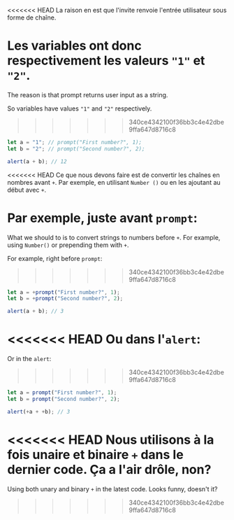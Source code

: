 <<<<<<< HEAD
La raison en est que l'invite renvoie l'entrée utilisateur sous forme de chaîne.

Les variables ont donc respectivement les valeurs `"1"` et `"2"`.
=======
The reason is that prompt returns user input as a string.

So variables have values `"1"` and `"2"` respectively.
>>>>>>> 340ce4342100f36bb3c4e42dbe9ffa647d8716c8

```js run
let a = "1"; // prompt("First number?", 1);
let b = "2"; // prompt("Second number?", 2);

alert(a + b); // 12
```

<<<<<<< HEAD
Ce que nous devons faire est de convertir les chaînes en nombres avant `+`. Par exemple, en utilisant `Number ()` ou en les ajoutant au début avec `+`.

Par exemple, juste avant `prompt`:
=======
What we should to is to convert strings to numbers before `+`. For example, using `Number()` or prepending them with `+`.

For example, right before `prompt`:
>>>>>>> 340ce4342100f36bb3c4e42dbe9ffa647d8716c8

```js run
let a = +prompt("First number?", 1);
let b = +prompt("Second number?", 2);

alert(a + b); // 3
```

<<<<<<< HEAD
Ou dans l'`alert`:
=======
Or in the `alert`:
>>>>>>> 340ce4342100f36bb3c4e42dbe9ffa647d8716c8

```js run
let a = prompt("First number?", 1);
let b = prompt("Second number?", 2);

alert(+a + +b); // 3
```

<<<<<<< HEAD
Nous utilisons à la fois unaire et binaire `+` dans le dernier code. Ça a l'air drôle, non?
=======
Using both unary and binary `+` in the latest code. Looks funny, doesn't it?
>>>>>>> 340ce4342100f36bb3c4e42dbe9ffa647d8716c8
